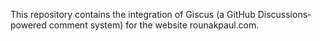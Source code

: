 This repository contains the integration of Giscus (a GitHub Discussions-powered comment system) for the website rounakpaul.com. 